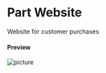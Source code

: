 Part Website
===================

Website for customer purchases

#### Preview

![picture](/km-shop/data/frontend/Screenshot_2022-11-22_at_11.30.59.png)